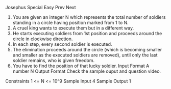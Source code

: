 Josephus Special
Easy  Prev   Next
1. You are given an integer N which represents the total number of soldiers standing in a circle 
     having position marked from 1 to N.
2. A cruel king wants to execute them but in a different way.
3. He starts executing soldiers from 1st position and proceeds around the circle in clockwise 
     direction.
4. In each step, every second soldier is executed.
5. The elimination proceeds around the circle (which is becoming smaller and smaller as the 
     executed soldiers are removed), until only the last soldier remains, who is given freedom.
6. You have to find the position of that lucky soldier.
Input Format
A number N
Output Format
Check the sample ouput and question video.

Constraints
1 <= N <= 10^9
Sample Input
4
Sample Output
1